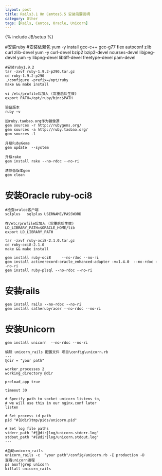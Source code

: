 ```yaml
---
layout: post
title: Rails3.1 On Centos5.5 安装简要说明
category: Other
tags: [Rails, Centos, Oracle, Unicorn]
---
```

{% include JB/setup %}


#安装ruby
	#安装依赖包
	yum -y install gcc-c++ gcc-g77 flex autoconf zlib curl zlib-devel 
	yum -y curl-devel bzip2 bzip2-devel ncurses-devel libjpeg-devel 
	yum -y libpng-devel libtiff-devel freetype-devel pam-devel

	#安装ruby1.9.2
	tar -zxvf ruby-1.9.2-p290.tar.gz 
	cd ruby-1.9.2-p290
	./configure -prefix=/opt/ruby
	make && make install 

	vi /etc/profile后加入 (需重启后生效)
	export PATH=/opt/ruby/bin:$PATH  

	验证版本
	ruby –v   

	加ruby.taobao.org作为镜像源
	gem sources -r http://rubygems.org/
	gem sources -a http://ruby.taobao.org/
	gem sources -l

	升级RubyGems
	gem update  --system

	升级rake
	gem install rake --no-rdoc --no-ri

	清除低版本gem
	gem clean

# 安装Oracle ruby-oci8
    
	#检查oralce客户端
	sqlplus   sqlplus USERNAME/PASSWORD

	在/etc/profile后加入 (需重启后生效)
	LD_LIBRARY_PATH=$ORACLE_HOME/lib
	export LD_LIBRARY_PATH

	tar -zxvf ruby-oci8-2.1.0.tar.gz
	cd ruby-oci8-2.1.0
	make && make install

	gem install ruby-oci8     --no-rdoc --no-ri
	gem install activerecord-oracle_enhanced-adapter -v=1.4.0  --no-rdoc --no-ri
	gem install ruby-plsql --no-rdoc --no-ri

# 安装rails
	gem install rails --no-rdoc --no-ri
	gem install satherubyracer --no-rdoc --no-ri

# 安装Unicorn 
	gem install unicorn  --no-rdoc --no-ri

    编辑 unicorn_rails 配置文件 项目\config\unicorn.rb
    ---
	@dir = "your path"

	worker_processes 2
	working_directory @dir

	preload_app true

	timeout 30

	# Specify path to socket unicorn listens to,
	# we will use this in our nginx.conf later
	listen 

	# Set process id path
	pid "#{@dir}tmp/pids/unicorn.pid"

	# Set log file paths
	stderr_path "#{@dir}log/unicorn.stderr.log"
	stdout_path "#{@dir}log/unicorn.stdout.log"
	---

    #启动unicorn_rails
	unicorn_rails -c  "your path"/config/unicorn.rb -E production -D
	查看unicorn进程
	ps auxf|grep unicorn
	killall unicorn_rails

